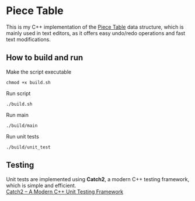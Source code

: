 # Piece Table
This is my C++ implementation of the [Piece Table](https://en.wikipedia.org/wiki/Piece_table) data structure, which is mainly used in text editors, as it offers easy undo/redo operations and fast text modifications. 

## How to build and run
Make the script executable
```
chmod +x build.sh
```
Run script
```
./build.sh
```
Run main
```
./build/main
```
Run unit tests
```
./build/unit_test
```

## Testing
Unit tests are implemented using <b>Catch2</b>, a modern C++ testing framework, which is simple and efficient. <br />
[Catch2 – A Modern C++ Unit Testing Framework](https://github.com/catchorg/Catch2)

